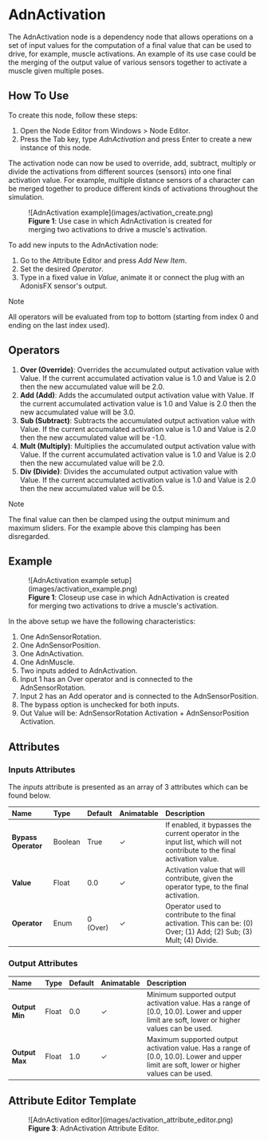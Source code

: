 # AdnActivation

The AdnActivation node is a dependency node that allows operations on a set of input values for the computation of a final value that can be used to drive, for example, muscle activations. An example of its use case could be the merging of the output value of various sensors together to activate a muscle given multiple poses.

## How To Use

To create this node, follow these steps:

1. Open the Node Editor from Windows > Node Editor.
2. Press the Tab key, type *AdnActivation* and press Enter to create a new instance of this node.

The activation node can now be used to override, add, subtract, multiply or divide the activations from different sources (sensors) into one final activation value.
For example, multiple distance sensors of a character can be merged together to produce different kinds of activations throughout the simulation.

<figure markdown>
  ![AdnActivation example](images/activation_create.png)
  <figcaption><b>Figure 1</b>: Use case in which AdnActivation is created for merging two activations to drive a muscle's activation.</figcaption>
</figure>

To add new inputs to the AdnActivation node:

1. Go to the Attribute Editor and press *Add New Item*.
2. Set the desired *Operator*.
3. Type in a fixed value in *Value*, animate it or connect the plug with an AdonisFX sensor's output.

> [!NOTE]
> All operators will be evaluated from top to bottom (starting from index 0 and ending on the last index used).

## Operators

1. **Over (Override)**: Overrides the accumulated output activation value with Value. If the current accumulated activation value is 1.0 and Value is 2.0 then the new accumulated value will be 2.0.
2. **Add (Add)**: Adds the accumulated output activation value with Value. If the current accumulated activation value is 1.0 and Value is 2.0 then the new accumulated value will be 3.0.
3. **Sub (Subtract)**: Subtracts the accumulated output activation value with Value. If the current accumulated activation value is 1.0 and Value is 2.0 then the new accumulated value will be -1.0.
4. **Mult (Multiply)**: Multiplies the accumulated output activation value with Value. If the current accumulated activation value is 1.0 and Value is 2.0 then the new accumulated value will be 2.0.
5. **Div (Divide)**: Divides the accumulated output activation value with Value. If the current accumulated activation value is 1.0 and Value is 2.0 then the new accumulated value will be 0.5.

> [!NOTE]
> The final value can then be clamped using the output minimum and maximum sliders. For the example above this clamping has been disregarded.

## Example

<figure markdown>
  ![AdnActivation example setup](images/activation_example.png)
  <figcaption><b>Figure 1</b>: Closeup use case in which AdnActivation is created for merging two activations to drive a muscle's activation.</figcaption>
</figure>

In the above setup we have the following characteristics:

1. One AdnSensorRotation.
2. One AdnSensorPosition.
3. One AdnActivation.
4. One AdnMuscle.
5. Two inputs added to AdnActivation.
6. Input 1 has an Over operator and is connected to the AdnSensorRotation.
7. Input 2 has an Add operator and is connected to the AdnSensorPosition.
8. The bypass option is unchecked for both inputs.
9. Out Value will be: AdnSensorRotation Activation + AdnSensorPosition Activation.

## Attributes

### Inputs Attributes
The *inputs* attribute is presented as an array of 3 attributes which can be found below.

| Name | Type | Default | Animatable | Description |
| :--- | :--- | :------ | :--------- | :---------- |
| **Bypass Operator** | Boolean | True            | ✓ | If enabled, it bypasses the current operator in the input list, which will not contribute to the final activation value. |
| **Value**           | Float   | 0.0             | ✓ | Activation value that will contribute, given the operator type, to the final activation. |
| **Operator**        | Enum    | 0 (Over)        | ✓ | Operator used to contribute to the final activation. This can be: (0) Over; (1) Add; (2) Sub; (3) Mult; (4) Divide. |

### Output Attributes
| Name | Type | Default | Animatable | Description |
| :--- | :--- | :------ | :--------- | :---------- |
| **Output Min** | Float | 0.0 | ✓ | Minimum supported output activation value. Has a range of \[0.0, 10.0\]. Lower and upper limit are soft, lower or higher values can be used. |
| **Output Max** | Float | 1.0 | ✓ | Maximum supported output activation value. Has a range of \[0.0, 10.0\]. Lower and upper limit are soft, lower or higher values can be used. |

## Attribute Editor Template

<figure markdown>
  ![AdnActivation editor](images/activation_attribute_editor.png)
  <figcaption><b>Figure 3</b>: AdnActivation Attribute Editor.</figcaption>
</figure>
